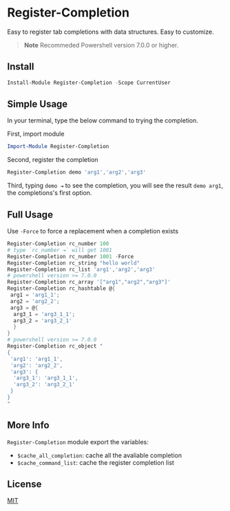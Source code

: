 # Register-Completion

Easy to register tab completions with data structures. Easy to customize.

> **Note**
> Recommeded Powershell version 7.0.0 or higher.

## Install

```Powershell
Install-Module Register-Completion -Scope CurrentUser
```

## Simple Usage

In your terminal, type the below command to trying the completion.

First, import module

```Powershell
Import-Module Register-Completion
```

Second, register the completion

```Powershell
Register-Completion demo 'arg1','arg2','arg3'
```

Third, typing `demo ⇥` to see the completion, you will see the result `demo arg1`, the completions's first option.

## Full Usage

Use `-Force` to force a replacement when a completion exists

```Powershell
Register-Completion rc_number 100
# type `rc_number ⇥` will get 1001
Register-Completion rc_number 1001 -Force
Register-Completion rc_string "hello world"
Register-Completion rc_list 'arg1','arg2','arg3'
# powershell version >= 7.0.0
Register-Completion rc_array '["arg1","arg2","arg3"]'
Register-Completion rc_hashtable @{
 arg1 = 'arg1_1'; 
 arg2 = 'arg2_2'; 
 arg3 = @{
  arg3_1 = 'arg3_1_1';
  arg3_2 = 'arg3_2_1'
  }
}
# powershell version >= 7.0.0
Register-Completion rc_object "
{
 'arg1': 'arg1_1',
 'arg2': 'arg2_2',
 'arg3': {
  'arg3_1': 'arg3_1_1',
  'arg3_2': 'arg3_2_1'
 }
}
"
```

## More Info

`Register-Completion` module export the variables:

+ `$cache_all_completion`: cache all the avaliable completion
+ `$cache_command_list`: cache the register completion list

## License

[MIT](.\LICENSE)
